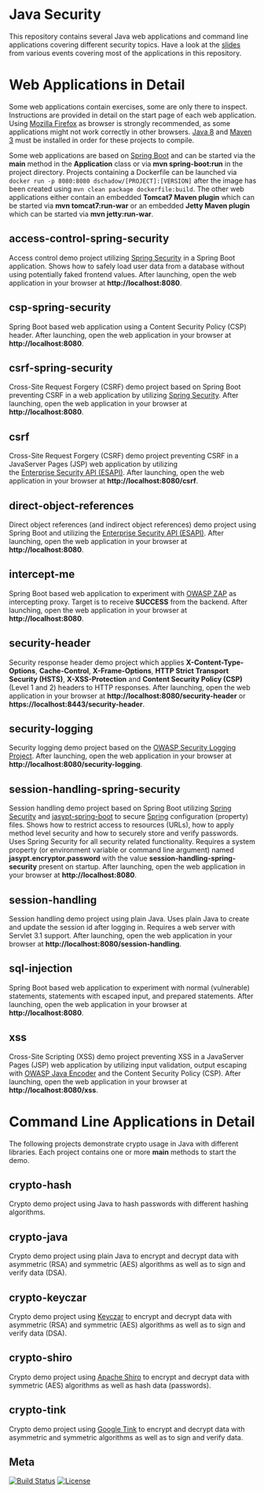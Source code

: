 Java Security
============
This repository contains several Java web applications and command line applications covering different security topics. 
Have a look at the [slides](https://blog.dominikschadow.de/events) from various events covering most of the applications
in this repository.

# Web Applications in Detail
Some web applications contain exercises, some are only there to inspect. Instructions are provided in detail on the 
start page of each web application. Using [Mozilla Firefox](https://www.mozilla.org) as browser is strongly recommended,
as some applications might not work correctly in other browsers. [Java 8](http://www.oracle.com/technetwork/java) and 
[Maven 3](http://maven.apache.org/) must be installed in order for these projects to compile.

Some web applications are based on [Spring Boot](http://projects.spring.io/spring-boot) and can be started via the 
**main** method in the **Application** class or via **mvn spring-boot:run** in the project directory. Projects 
containing a Dockerfile can be launched via `docker run -p 8080:8080 dschadow/[PROJECT]:[VERSION]` after the 
image has been created using `mvn clean package dockerfile:build`. The other web applications either contain an embedded 
**Tomcat7 Maven plugin** which can be started via **mvn tomcat7:run-war** or an embedded **Jetty Maven plugin** which 
can be started via **mvn jetty:run-war**.

## access-control-spring-security
Access control demo project utilizing [Spring Security](http://projects.spring.io/spring-security) in a Spring Boot 
application. Shows how to safely load user data from a database without using potentially faked frontend values. After 
launching, open the web application in your browser at **http://localhost:8080**.

## csp-spring-security
Spring Boot based web application using a Content Security Policy (CSP) header. After launching, open the web application 
in your browser at **http://localhost:8080**.

## csrf-spring-security
Cross-Site Request Forgery (CSRF) demo project based on Spring Boot preventing CSRF in a web application by utilizing 
[Spring Security](http://projects.spring.io/spring-security). After launching, open the web application in your browser 
at **http://localhost:8080**. 

## csrf
Cross-Site Request Forgery (CSRF) demo project preventing CSRF in a JavaServer Pages (JSP) web application by utilizing  
the [Enterprise Security API (ESAPI)](https://www.owasp.org/index.php/Category:OWASP_Enterprise_Security_API). 
After launching, open the web application in your browser at **http://localhost:8080/csrf**.

## direct-object-references
Direct object references (and indirect object references) demo project using Spring Boot and utilizing the 
[Enterprise Security API (ESAPI)](https://www.owasp.org/index.php/Category:OWASP_Enterprise_Security_API). After 
launching, open the web application in your browser at **http://localhost:8080**.

## intercept-me
Spring Boot based web application to experiment with 
[OWASP ZAP](https://www.owasp.org/index.php/OWASP_Zed_Attack_Proxy_Project) as intercepting proxy. Target is to receive 
**SUCCESS** from the backend. After launching, open the web application in your browser at **http://localhost:8080**.

## security-header
Security response header demo project which applies **X-Content-Type-Options**, **Cache-Control**, **X-Frame-Options**, 
**HTTP Strict Transport Security (HSTS)**, **X-XSS-Protection** and **Content Security Policy (CSP)** (Level 1 and 2) 
headers to HTTP responses. After launching, open the web application in your browser at 
**http://localhost:8080/security-header** or **https://localhost:8443/security-header**.

## security-logging
Security logging demo project based on the 
[OWASP Security Logging Project](https://www.owasp.org/index.php/OWASP_Security_Logging_Project). After launching, open 
the web application in your browser at **http://localhost:8080/security-logging**.

## session-handling-spring-security
Session handling demo project based on Spring Boot utilizing [Spring Security](http://projects.spring.io/spring-security) 
and [jasypt-spring-boot](https://github.com/ulisesbocchio/jasypt-spring-boot) to secure [Spring](http://spring.io) 
configuration (property) files. Shows how to restrict access to resources (URLs), how to apply method level security and 
how to securely store and verify passwords. Uses Spring Security for all security related functionality. Requires a 
system property (or environment variable or command line argument) named **jasypt.encryptor.password** with the value 
**session-handling-spring-security** present on startup. After launching, open the web application in your browser at 
**http://localhost:8080**.

## session-handling
Session handling demo project using plain Java. Uses plain Java to create and update the session id after logging in. 
Requires a web server with Servlet 3.1 support. After launching, open the web application in your browser at 
**http://localhost:8080/session-handling**.

## sql-injection
Spring Boot based web application to experiment with normal (vulnerable) statements, statements with escaped input, and 
prepared statements. After launching, open the web application in your browser at **http://localhost:8080**.

## xss
Cross-Site Scripting (XSS) demo project preventing XSS in a JavaServer Pages (JSP) web application by utilizing input 
validation, output escaping with [OWASP Java Encoder](https://www.owasp.org/index.php/OWASP_Java_Encoder_Project) and 
the Content Security Policy (CSP). After launching, open the web application in your 
browser at **http://localhost:8080/xss**.

# Command Line Applications in Detail
The following projects demonstrate crypto usage in Java with different libraries. Each project contains one or more **main** methods to start the demo.

## crypto-hash
Crypto demo project using Java to hash passwords with different hashing algorithms.

## crypto-java
Crypto demo project using plain Java to encrypt and decrypt data with asymmetric (RSA) and symmetric (AES) algorithms as well as to sign and verify data (DSA).

## crypto-keyczar
Crypto demo project using [Keyczar](http://www.keyczar.org) to encrypt and decrypt data with asymmetric (RSA) and 
symmetric (AES) algorithms as well as to sign and verify data (DSA). 

## crypto-shiro
Crypto demo project using [Apache Shiro](http://shiro.apache.org) to encrypt and decrypt data with symmetric (AES) 
algorithms as well as hash data (passwords). 

## crypto-tink
Crypto demo project using [Google Tink](https://github.com/google/tink) to encrypt and decrypt data with asymmetric and symmetric algorithms as well as to sign and verify data.

## Meta
[![Build Status](https://travis-ci.org/dschadow/JavaSecurity.svg)](https://travis-ci.org/dschadow/JavaSecurity)
[![License](https://img.shields.io/badge/License-Apache%202.0-blue.svg)](https://opensource.org/licenses/Apache-2.0)